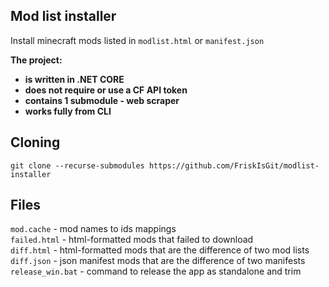 ## Mod list installer
Install minecraft mods listed in `modlist.html` or `manifest.json` </br>


<b>The project:
 - is written in .NET CORE
 - does not require or use a CF API token
 - contains 1 submodule - web scraper
 - works fully from CLI
</b>


## Cloning
```bash[mod.cache](mod.cache)
git clone --recurse-submodules https://github.com/FriskIsGit/modlist-installer
```

## Files
`mod.cache` - mod names to ids mappings </br>
`failed.html` - html-formatted mods that failed to download </br>
`diff.html` - html-formatted mods that are the difference of two mod lists </br>
`diff.json` - json manifest mods that are the difference of two manifests </br>
`release_win.bat` - command to release the app as standalone and trim
